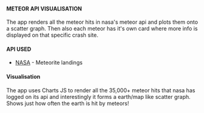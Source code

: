#### METEOR API VISUALISATION

The app renders all the meteor hits in nasa's meteor api and plots them onto a scatter graph. Then also each meteor has it's own card where more info is displayed on that specific crash site.

#### API USED

- [NASA](https://data.nasa.gov/Space-Science/Meteorite-Landings/gh4g-9sfh) - Meteorite landings

#### Visualisation

The app uses Charts JS to render all the 35,000+ meteor hits that nasa has logged on its api and interestingly it forms a earth/map like scatter graph. Shows just how often the earth is hit by meteors!
